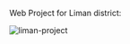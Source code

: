 Web Project for Liman district:


![liman-project](https://github.com/user-attachments/assets/e4d760e8-2220-4540-94b6-e1852c38a9a8)
